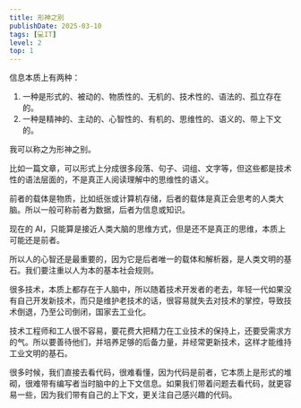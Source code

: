 ```yaml
---
title: 形神之别
publishDate: 2025-03-10
tags: [💻IT]
level: 2
top: 1
---
```


信息本质上有两种：

1. 一种是形式的、被动的、物质性的、无机的、技术性的、语法的、孤立存在的。
2. 一种是精神的、主动的、心智性的、有机的、思维性的、语义的、带上下文的。

我可以称之为形神之别。

比如一篇文章，可以形式上分成很多段落、句子、词组、文字等，但这些都是技术性的语法层面的，不是真正人阅读理解中的思维性的语义。

前者的载体是物质，比如纸张或计算机存储，后者的载体是真正会思考的人类大脑。所以一般可称前者为数据，后者为信息或知识。

现在的 AI，只能算是接近人类大脑的思维方式，但是还不是真正的思维，本质上可能还是前者。

所以人的心智还是最重要的，因为它是后者唯一的载体和解析器，是人类文明的基石。我们要注重以人为本的基本社会规则。

很多技术，本质上都存在于人脑中，所以随着技术开发者的老去，年轻一代如果没有自己开发新技术，而只是维护老技术的话，很容易就失去对技术的掌控，导致技术倒退，乃至公司倒闭，国家去工业化。

技术工程师和工人很不容易，要花费大把精力在工业技术的保持上，还要受需求方的气。所以要善待他们，并培养足够的后备力量，并经常更新技术，这样才能维持工业文明的基石。

很多时候，我们直接去看代码，很难看懂，因为代码是前者，它本质上是形式的堆砌，很难带有编写者当时脑中的上下文信息。如果我们带着问题去看代码，就更容易一些，因为我们带有自己的上下文，更关注自己感兴趣的代码。
